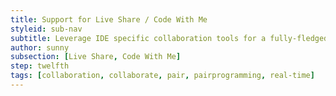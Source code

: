 ```yaml
---
title: Support for Live Share / Code With Me
styleid: sub-nav
subtitle: Leverage IDE specific collaboration tools for a fully-fledged pair programming experience
author: sunny
subsection: [Live Share, Code With Me]
step: twelfth
tags: [collaboration, collaborate, pair, pairprogramming, real-time]
---
```


